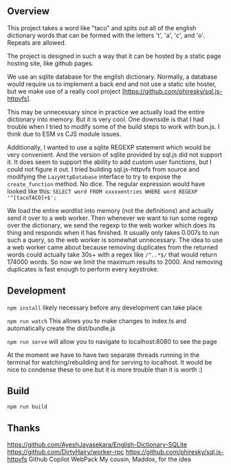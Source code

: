 ## Overview
This project takes a word like "taco" and spits out all of the english dictionary words that can be formed with the letters 't', 'a', 'c', and 'o'. Repeats are allowed.

The project is designed in such a way that it can be hosted by a static page hosting site, like github pages.

We use an sqlite database for the english dictionary.
Normally, a database would require us to implement a back end and not use a static site hoster, but we make use of a really cool project [https://github.com/phiresky/sql.js-httpvfs]. 

This may be unnecessary since in practice we actually load the entire dictionary into memory. But it is very cool. One downside is that I had trouble when I tried to modify some of the build steps to work with bun.js. I think due to ESM vs CJS module issues.

Additionally, I wanted to use a sqlite REGEXP statement which would be very convenient. And the version of sqlite provided by sql.js did not support it. It does seem to support the ability to add custom user functions, but I could not figure it out. I tried building sql.js-httpvfs from source and modifying the `LazyHttpDatabase` interface to try to expose the `create_function` method. No dice. The regular expression would have looked like this: `SELECT word FROM xxxxxentries WHERE word REGEXP '^[tacoTACO]+$';`

We load the entire wordlist into memory (not the definitions) and actually send it over to a web worker. Then whenever we want to run some regexp over the dictionary, we send the regexp to the web worker which does its thing and responds when it has finished. It usually only takes 0.007s to run such a query, so the web worker is somewhat unnecessary. The idea to use a web worker came about because removing duplicates from the returned words could actually take 30s+ with a regex like `/^..*$/` that would return 174000 words. So now we limit the maximum results to 2000. And removing duplicates is fast enough to perform every keystroke.

## Development
`npm install`
likely necessary before any development can take place

`npm run watch`
This allows you to make changes to index.ts and automatically create the dist/bundle.js

`npm run serve`
will allow you to navigate to localhost:8080 to see the page

At the moment we have to have two separate threads running in the terminal for watching/rebuilding and for serving to localhost. It would be nice to condense these to one but it is more trouble than it is worth :)

## Build

`npm run build`


## Thanks
https://github.com/AyeshJayasekara/English-Dictionary-SQLite
https://github.com/DirtyHairy/worker-rpc
https://github.com/phiresky/sql.js-httpvfs
Github Copilot
WebPack
My cousin, Maddox, for the idea
